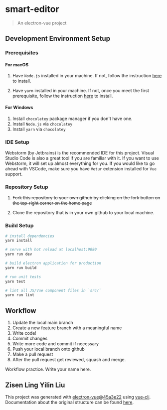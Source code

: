 # smart-editor

> An electron-vue project

## Development Environment Setup
### Prerequisites
#### For macOS
1. Have `Node.js` installed in your machine. 
   If not, follow the instruction [here](https://dyclassroom.com/howto-mac/how-to-install-nodejs-and-npm-on-mac-using-homebrew) to install. 
   
2. Have `yarn` installed in your machine. 
   If not, once you meet the first prerequisite, follow the instruction [here](https://classic.yarnpkg.com/en/docs/install#mac-stable) to install.
   
#### For Windows
1. Install `chocolatey` package manager if you don't have one. 
2. Install `Node.js` via `chocolatey`
3. Install `yarn` via `chocolatey`

### IDE Setup
Webstorm (by Jetbrains) is the recommended IDE for this project. Visual Studio Code is also a great tool if you are familiar 
with it. If you want to use Webstorm, it will set up almost everything for you. If you would like to go ahead with VSCode, 
make sure you have `Vetur` extension installed for `Vue` support. 

### Repository Setup
1. ~~Fork this repository to your own github by clicking on the fork button on the top-right corner on the home page~~

2. Clone the repository that is in your own github to your local machine.


### Build Setup

``` bash
# install dependencies
yarn install

# serve with hot reload at localhost:9080
yarn run dev

# build electron application for production
yarn run build

# run unit tests
yarn test

# lint all JS/Vue component files in `src/`
yarn run lint

```

## Workflow
1. Update the local main branch
2. Create a new feature branch with a meaningful name
3. Write code!
4. Commit changes
5. Write more code and commit if necessary
6. Push your local branch onto github
7. Make a pull request
8. After the pull request get reviewed, squash and merge. 

Workflow practice. Write your name here.

 Zisen Ling
 Yilin Liu
---

This project was generated with [electron-vue](https://github.com/SimulatedGREG/electron-vue)@[45a3e22](https://github.com/SimulatedGREG/electron-vue/tree/45a3e224e7bb8fc71909021ccfdcfec0f461f634) using [vue-cli](https://github.com/vuejs/vue-cli). Documentation about the original structure can be found [here](https://simulatedgreg.gitbooks.io/electron-vue/content/index.html).

